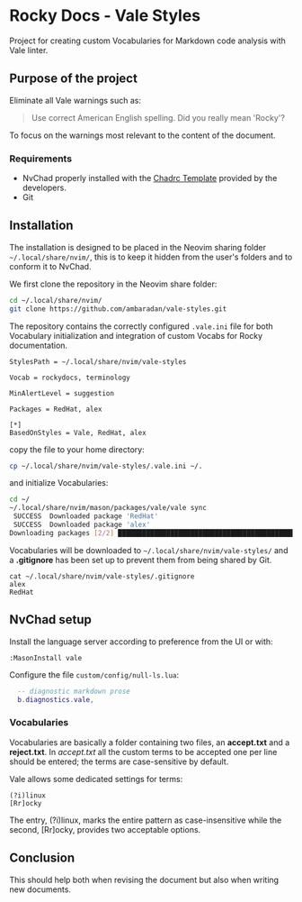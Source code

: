 # Rocky Docs - Vale Styles

Project for creating custom Vocabularies for Markdown code analysis with Vale linter.

## Purpose of the project

Eliminate all Vale warnings such as:

> Use correct American English spelling. Did you really mean 'Rocky'?

To focus on the warnings most relevant to the content of the document.

### Requirements

- NvChad properly installed with the [Chadrc Template](https://docs.rockylinux.org/books/nvchad/template_chadrc/) provided by the developers.
- Git

## Installation

The installation is designed to be placed in the Neovim sharing folder `~/.local/share/nvim/`, this is to keep it hidden from the user's folders and to conform it to NvChad.

We first clone the repository in the Neovim share folder:

```bash
cd ~/.local/share/nvim/
git clone https://github.com/ambaradan/vale-styles.git
```

The repository contains the correctly configured `.vale.ini` file for both Vocabulary initialization and integration of custom Vocabs for Rocky documentation.

```text
StylesPath = ~/.local/share/nvim/vale-styles

Vocab = rockydocs, terminology

MinAlertLevel = suggestion

Packages = RedHat, alex

[*]
BasedOnStyles = Vale, RedHat, alex
```

copy the file to your home directory:

```bash
cp ~/.local/share/nvim/vale-styles/.vale.ini ~/.
```

and initialize Vocabularies:

```bash
cd ~/
~/.local/share/nvim/mason/packages/vale/vale sync
 SUCCESS  Downloaded package 'RedHat'                                                                 
 SUCCESS  Downloaded package 'alex'                                                                    
Downloading packages [2/2] █████████████████████████████████████████████ 100% | 2s
```

Vocabularies will be downloaded to `~/.local/share/nvim/vale-styles/` and a **.gitignore** has been set up to prevent them from being shared by Git.

```text
cat ~/.local/share/nvim/vale-styles/.gitignore
alex
RedHat
```

## NvChad setup

Install the language server according to preference from the UI or with:

```text
:MasonInstall vale
```

Configure the file `custom/config/null-ls.lua`:

```lua
  -- diagnostic markdown prose
  b.diagnostics.vale,
```

### Vocabularies

Vocabularies are basically a folder containing two files, an **accept.txt** and a **reject.txt**. In *accept.txt* all the custom terms to be accepted one per line should be entered; the terms are case-sensitive by default.

Vale allows some dedicated settings for terms:

```text
(?i)linux
[Rr]ocky
```

The entry, (?i)linux, marks the entire pattern as case-insensitive while the second, [Rr]ocky, provides two acceptable options.

## Conclusion

This should help both when revising the document but also when writing new documents.

